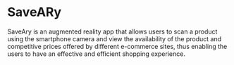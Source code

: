 # SaveARy
SaveAry is an augmented reality app that allows users to scan a product using the smartphone camera and view the availability of the product and competitive prices offered by different e-commerce sites, thus enabling the users to have an effective and efficient shopping experience.
